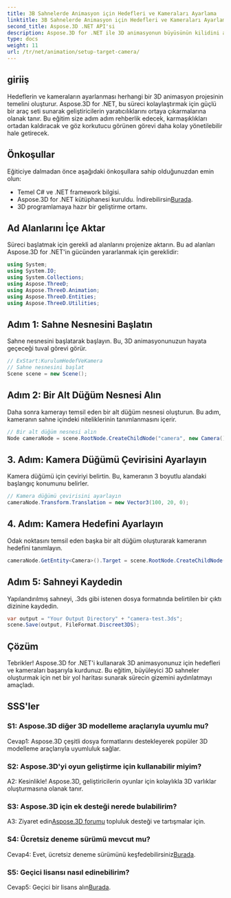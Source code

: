 ```yaml
---
title: 3B Sahnelerde Animasyon için Hedefleri ve Kameraları Ayarlama
linktitle: 3B Sahnelerde Animasyon için Hedefleri ve Kameraları Ayarlama
second_title: Aspose.3D .NET API'si
description: Aspose.3D for .NET ile 3D animasyonun büyüsünün kilidini açın. Bu kapsamlı eğitimi kullanarak hedefleri ve kameraları zahmetsizce kurun.
type: docs
weight: 11
url: /tr/net/animation/setup-target-camera/
---
```

## giriiş

Hedeflerin ve kameraların ayarlanması herhangi bir 3D animasyon projesinin temelini oluşturur. Aspose.3D for .NET, bu süreci kolaylaştırmak için güçlü bir araç seti sunarak geliştiricilerin yaratıcılıklarını ortaya çıkarmalarına olanak tanır. Bu eğitim size adım adım rehberlik edecek, karmaşıklıkları ortadan kaldıracak ve göz korkutucu görünen görevi daha kolay yönetilebilir hale getirecek.

## Önkoşullar

Eğiticiye dalmadan önce aşağıdaki önkoşullara sahip olduğunuzdan emin olun:

- Temel C# ve .NET framework bilgisi.
-  Aspose.3D for .NET kütüphanesi kuruldu. İndirebilirsin[Burada](https://releases.aspose.com/3d/net/).
- 3D programlamaya hazır bir geliştirme ortamı.

## Ad Alanlarını İçe Aktar

Süreci başlatmak için gerekli ad alanlarını projenize aktarın. Bu ad alanları Aspose.3D for .NET'in gücünden yararlanmak için gereklidir:

```csharp
using System;
using System.IO;
using System.Collections;
using Aspose.ThreeD;
using Aspose.ThreeD.Animation;
using Aspose.ThreeD.Entities;
using Aspose.ThreeD.Utilities;
```

## Adım 1: Sahne Nesnesini Başlatın

Sahne nesnesini başlatarak başlayın. Bu, 3D animasyonunuzun hayata geçeceği tuval görevi görür.

```csharp
// ExStart:KurulumHedefVeKamera
// Sahne nesnesini başlat
Scene scene = new Scene();
```

## Adım 2: Bir Alt Düğüm Nesnesi Alın

Daha sonra kamerayı temsil eden bir alt düğüm nesnesi oluşturun. Bu adım, kameranın sahne içindeki niteliklerinin tanımlanmasını içerir.

```csharp
// Bir alt düğüm nesnesi alın
Node cameraNode = scene.RootNode.CreateChildNode("camera", new Camera());
```

## 3. Adım: Kamera Düğümü Çevirisini Ayarlayın

Kamera düğümü için çeviriyi belirtin. Bu, kameranın 3 boyutlu alandaki başlangıç konumunu belirler.

```csharp
// Kamera düğümü çevirisini ayarlayın
cameraNode.Transform.Translation = new Vector3(100, 20, 0);
```

## 4. Adım: Kamera Hedefini Ayarlayın

Odak noktasını temsil eden başka bir alt düğüm oluşturarak kameranın hedefini tanımlayın.

```csharp
cameraNode.GetEntity<Camera>().Target = scene.RootNode.CreateChildNode("target");
```

## Adım 5: Sahneyi Kaydedin

Yapılandırılmış sahneyi, .3ds gibi istenen dosya formatında belirtilen bir çıktı dizinine kaydedin.

```csharp
var output = "Your Output Directory" + "camera-test.3ds";
scene.Save(output, FileFormat.Discreet3DS);
```

## Çözüm

Tebrikler! Aspose.3D for .NET'i kullanarak 3D animasyonunuz için hedefleri ve kameraları başarıyla kurdunuz. Bu eğitim, büyüleyici 3D sahneler oluşturmak için net bir yol haritası sunarak sürecin gizemini aydınlatmayı amaçladı.

## SSS'ler

### S1: Aspose.3D diğer 3D modelleme araçlarıyla uyumlu mu?

Cevap1: Aspose.3D çeşitli dosya formatlarını destekleyerek popüler 3D modelleme araçlarıyla uyumluluk sağlar.

### S2: Aspose.3D'yi oyun geliştirme için kullanabilir miyim?

A2: Kesinlikle! Aspose.3D, geliştiricilerin oyunlar için kolaylıkla 3D varlıklar oluşturmasına olanak tanır.

### S3: Aspose.3D için ek desteği nerede bulabilirim?

 A3: Ziyaret edin[Aspose.3D forumu](https://forum.aspose.com/c/3d/18) topluluk desteği ve tartışmalar için.

### S4: Ücretsiz deneme sürümü mevcut mu?

 Cevap4: Evet, ücretsiz deneme sürümünü keşfedebilirsiniz[Burada](https://releases.aspose.com/).

### S5: Geçici lisansı nasıl edinebilirim?

 Cevap5: Geçici bir lisans alın[Burada](https://purchase.aspose.com/temporary-license/).